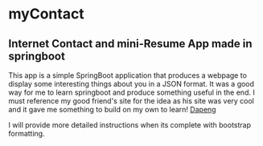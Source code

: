 # myContact
## Internet Contact and mini-Resume App made in springboot
This app is a simple SpringBoot application that produces a webpage to display some interesting things about you in a JSON format.
It was a good way for me to learn springboot and produce something useful in the end.
I must reference my good friend's site for the idea as his site was very cool and it gave me something to build on my own to learn!
[Dapeng](http://www.verydapeng.com)

I will provide more detailed instructions when its complete with bootstrap formatting.
